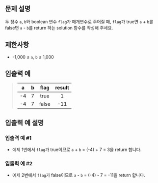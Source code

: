 ## 문제 설명
두 정수 `a`, `b`와 boolean 변수 `flag`가 매개변수로 주어질 때, `flag`가 true면 `a` + `b`를 false면 `a` - `b`를 return 하는 solution 함수를 작성해 주세요.

## 제한사항
- -1,000 ≤ `a`, `b` ≤ 1,000

## 입출력 예
> | a  | b | flag  | result |
> |:--:|:-:|:-----:|:------:|
> | -4 | 7 | true  |   1    |
> | -4 | 7 | false |  -11   |

## 입출력 예 설명
### 입출력 예 #1
- 예제 1번에서 `flag`가 true이므로 `a` + `b` = (-4) + 7 = 3을 return 합니다.

### 입출력 예 #2
- 예제 2번에서 `flag`가 false이므로 `a` - `b` = (-4) - 7 = -11을 return 합니다.